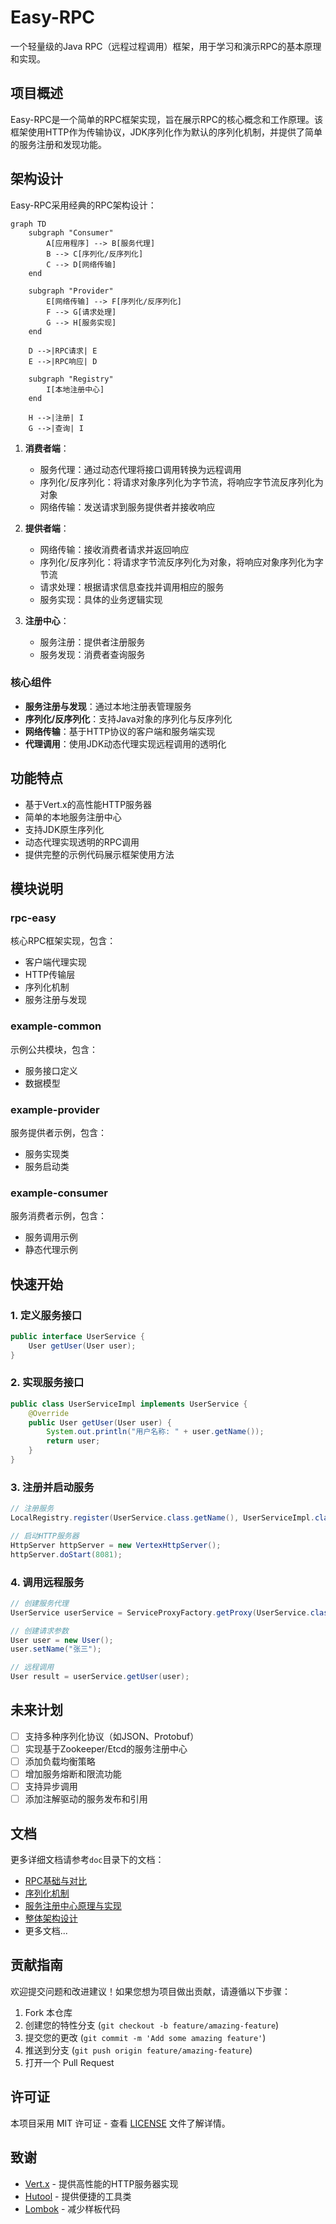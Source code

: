 # Easy-RPC

一个轻量级的Java RPC（远程过程调用）框架，用于学习和演示RPC的基本原理和实现。

## 项目概述

Easy-RPC是一个简单的RPC框架实现，旨在展示RPC的核心概念和工作原理。该框架使用HTTP作为传输协议，JDK序列化作为默认的序列化机制，并提供了简单的服务注册和发现功能。

## 架构设计

Easy-RPC采用经典的RPC架构设计：

```mermaid
graph TD
    subgraph "Consumer"
        A[应用程序] --> B[服务代理]
        B --> C[序列化/反序列化]
        C --> D[网络传输]
    end
    
    subgraph "Provider"
        E[网络传输] --> F[序列化/反序列化]
        F --> G[请求处理]
        G --> H[服务实现]
    end
    
    D -->|RPC请求| E
    E -->|RPC响应| D
    
    subgraph "Registry"
        I[本地注册中心]
    end
    
    H -->|注册| I
    G -->|查询| I
```

1. **消费者端**：
   - 服务代理：通过动态代理将接口调用转换为远程调用
   - 序列化/反序列化：将请求对象序列化为字节流，将响应字节流反序列化为对象
   - 网络传输：发送请求到服务提供者并接收响应

2. **提供者端**：
   - 网络传输：接收消费者请求并返回响应
   - 序列化/反序列化：将请求字节流反序列化为对象，将响应对象序列化为字节流
   - 请求处理：根据请求信息查找并调用相应的服务
   - 服务实现：具体的业务逻辑实现

3. **注册中心**：
   - 服务注册：提供者注册服务
   - 服务发现：消费者查询服务

### 核心组件

- **服务注册与发现**：通过本地注册表管理服务
- **序列化/反序列化**：支持Java对象的序列化与反序列化
- **网络传输**：基于HTTP协议的客户端和服务端实现
- **代理调用**：使用JDK动态代理实现远程调用的透明化

## 功能特点

- 基于Vert.x的高性能HTTP服务器
- 简单的本地服务注册中心
- 支持JDK原生序列化
- 动态代理实现透明的RPC调用
- 提供完整的示例代码展示框架使用方法

## 模块说明

### rpc-easy

核心RPC框架实现，包含：

- 客户端代理实现
- HTTP传输层
- 序列化机制
- 服务注册与发现

### example-common

示例公共模块，包含：

- 服务接口定义
- 数据模型

### example-provider

服务提供者示例，包含：

- 服务实现类
- 服务启动类

### example-consumer

服务消费者示例，包含：

- 服务调用示例
- 静态代理示例

## 快速开始

### 1. 定义服务接口

```java
public interface UserService {
    User getUser(User user);
}
```

### 2. 实现服务接口

```java
public class UserServiceImpl implements UserService {
    @Override
    public User getUser(User user) {
        System.out.println("用户名称: " + user.getName());
        return user;
    }
}
```

### 3. 注册并启动服务

```java
// 注册服务
LocalRegistry.register(UserService.class.getName(), UserServiceImpl.class);

// 启动HTTP服务器
HttpServer httpServer = new VertexHttpServer();
httpServer.doStart(8081);
```

### 4. 调用远程服务

```java
// 创建服务代理
UserService userService = ServiceProxyFactory.getProxy(UserService.class);

// 创建请求参数
User user = new User();
user.setName("张三");

// 远程调用
User result = userService.getUser(user);
```

## 未来计划

- [ ] 支持多种序列化协议（如JSON、Protobuf）
- [ ] 实现基于Zookeeper/Etcd的服务注册中心
- [ ] 添加负载均衡策略
- [ ] 增加服务熔断和限流功能
- [ ] 支持异步调用
- [ ] 添加注解驱动的服务发布和引用

## 文档

更多详细文档请参考`doc`目录下的文档：

- [RPC基础与对比](doc/RPC基础与对比.md)
- [序列化机制](doc/序列化机制.md)
- [服务注册中心原理与实现](doc/服务注册中心原理与实现.md)
- [整体架构设计](doc/整体架构设计.md)
- 更多文档...

## 贡献指南

欢迎提交问题和改进建议！如果您想为项目做出贡献，请遵循以下步骤：

1. Fork 本仓库
2. 创建您的特性分支 (`git checkout -b feature/amazing-feature`)
3. 提交您的更改 (`git commit -m 'Add some amazing feature'`)
4. 推送到分支 (`git push origin feature/amazing-feature`)
5. 打开一个 Pull Request

## 许可证

本项目采用 MIT 许可证 - 查看 [LICENSE](LICENSE) 文件了解详情。

## 致谢

- [Vert.x](https://vertx.io/) - 提供高性能的HTTP服务器实现
- [Hutool](https://hutool.cn/) - 提供便捷的工具类
- [Lombok](https://projectlombok.org/) - 减少样板代码 